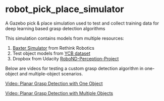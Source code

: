 # robot_pick_place_simulator
A Gazebo pick &amp; place simulation used to test and collect training data for deep learning based grasp detection algorithms

This simulation contains models from multiple resources:
1. [Baxter Simulator](https://github.com/RethinkRobotics/baxter_simulator) from Rethink Robotics
2. Test object models from [YCB dataset](http://www.ycbbenchmarks.com/object-models/)
3. Dropbox from Udacity [RoboND-Perception-Project](https://github.com/udacity/RoboND-Perception-Project)

Below are videos for testing a custom grasp detection algorithm in one-object and multiple-object scenarios.

[Video: Planar Grasp Detection with One Object](https://youtu.be/GI-E_MLOj64)

[Video: Planar Grasp Detection with Multiple Objects](https://youtu.be/qlhEtHCVZsw)
